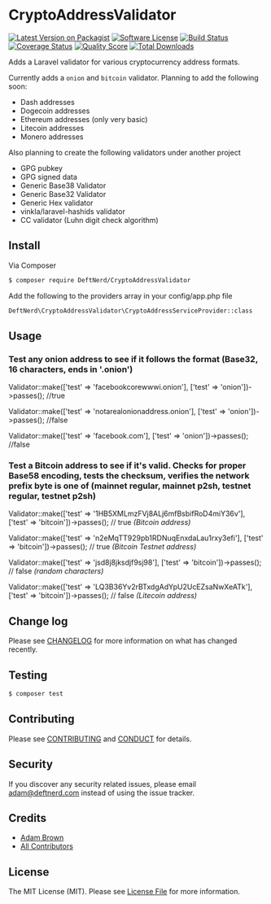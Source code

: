 # CryptoAddressValidator

[![Latest Version on Packagist][ico-version]][link-packagist]
[![Software License][ico-license]](LICENSE.md)
[![Build Status][ico-travis]][link-travis]
[![Coverage Status][ico-scrutinizer]][link-scrutinizer]
[![Quality Score][ico-code-quality]][link-code-quality]
[![Total Downloads][ico-downloads]][link-downloads]


Adds a Laravel validator for various cryptocurrency address formats. 

Currently adds a `onion` and `bitcoin` validator. Planning to add the following soon:

* Dash addresses
* Dogecoin addresses
* Ethereum addresses (only very basic)
* Litecoin addresses
* Monero addresses

Also planning to create the following validators under another project

* GPG pubkey
* GPG signed data
* Generic Base38 Validator
* Generic Base32 Validator
* Generic Hex validator
* vinkla/laravel-hashids validator
* CC validator (Luhn digit check algorithm)

## Install

Via Composer

``` bash
$ composer require DeftNerd/CryptoAddressValidator
```

Add the following to the providers array in your config/app.php file
``` bash
DeftNerd\CryptoAddressValidator\CryptoAddressServiceProvider::class
```

## Usage


### Test any onion address to see if it follows the format (Base32, 16 characters, ends in '.onion')

Validator::make(['test' => 'facebookcorewwwi.onion'], ['test' => 'onion'])->passes(); //true

Validator::make(['test' => 'notarealonionaddress.onion'], ['test' => 'onion'])->passes(); //false

Validator::make(['test' => 'facebook.com'], ['test' => 'onion'])->passes(); //false

### Test a Bitcoin address to see if it's valid. Checks for proper Base58 encoding, tests the checksum, verifies the network prefix byte is one of (mainnet regular, mainnet p2sh, testnet regular, testnet p2sh)

Validator::make(['test' => '1HB5XMLmzFVj8ALj6mfBsbifRoD4miY36v'], ['test' => 'bitcoin'])->passes(); // true *(Bitcoin address)*

Validator::make(['test' => 'n2eMqTT929pb1RDNuqEnxdaLau1rxy3efi'], ['test' => 'bitcoin'])->passes(); // true *(Bitcoin Testnet address)*

Validator::make(['test' => 'jsd8j8jksdjf9sj98'], ['test' => 'bitcoin'])->passes(); // false *(random characters)*

Validator::make(['test' => 'LQ3B36Yv2rBTxdgAdYpU2UcEZsaNwXeATk'], ['test' => 'bitcoin'])->passes(); // false *(Litecoin address)*

## Change log

Please see [CHANGELOG](CHANGELOG.md) for more information on what has changed recently.

## Testing

``` bash
$ composer test
```

## Contributing

Please see [CONTRIBUTING](CONTRIBUTING.md) and [CONDUCT](CONDUCT.md) for details.

## Security

If you discover any security related issues, please email adam@deftnerd.com instead of using the issue tracker.

## Credits

- [Adam Brown][link-author]
- [All Contributors][link-contributors]

## License

The MIT License (MIT). Please see [License File](LICENSE.md) for more information.

[ico-version]: https://img.shields.io/packagist/v/DeftNerd/CryptoAddressValidator.svg?style=flat-square
[ico-license]: https://img.shields.io/badge/license-MIT-brightgreen.svg?style=flat-square
[ico-travis]: https://img.shields.io/travis/DeftNerd/CryptoAddressValidator/master.svg?style=flat-square
[ico-scrutinizer]: https://img.shields.io/scrutinizer/coverage/g/DeftNerd/CryptoAddressValidator.svg?style=flat-square
[ico-code-quality]: https://img.shields.io/scrutinizer/g/DeftNerd/CryptoAddressValidator.svg?style=flat-square
[ico-downloads]: https://img.shields.io/packagist/dt/DeftNerd/CryptoAddressValidator.svg?style=flat-square

[link-packagist]: https://packagist.org/packages/DeftNerd/CryptoAddressValidator
[link-travis]: https://travis-ci.org/DeftNerd/CryptoAddressValidator
[link-scrutinizer]: https://scrutinizer-ci.com/g/DeftNerd/CryptoAddressValidator/code-structure
[link-code-quality]: https://scrutinizer-ci.com/g/DeftNerd/CryptoAddressValidator
[link-downloads]: https://packagist.org/packages/DeftNerd/CryptoAddressValidator
[link-author]: https://github.com/DeftNerd
[link-contributors]: ../../contributors
